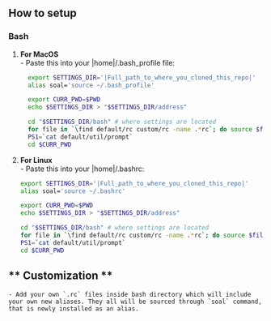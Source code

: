 How to setup
------------

### Bash
  1. **For MacOS**  
    - Paste this into your |home|/.bash_profile file:  
      ```bash
        export SETTINGS_DIR='|Full_path_to_where_you_cloned_this_repo|'
        alias soal='source ~/.bash_profile'

        export CURR_PWD=$PWD
        echo $SETTINGS_DIR > "$SETTINGS_DIR/address"

        cd "$SETTINGS_DIR/bash" # where settings are located
        for file in `\find default/rc custom/rc -name .*rc`; do source $file; done;
        PS1=`cat default/util/prompt`
        cd $CURR_PWD
        ```

  2. **For Linux**  
    - Paste this into your |home|/.bashrc:  
      ```bash
      export SETTINGS_DIR='|Full_path_to_where_you_cloned_this_repo|'
      alias soal='source ~/.bashrc'

      export CURR_PWD=$PWD
      echo $SETTINGS_DIR > "$SETTINGS_DIR/address"

      cd "$SETTINGS_DIR/bash" # where settings are located
      for file in `\find default/rc custom/rc -name .*rc`; do source $file; done;
      PS1=`cat default/util/prompt`
      cd $CURR_PWD
      ```

  ** Customization **  
  ------------
    - Add your own `.rc` files inside bash directory which will include your own new aliases. They all will be sourced through `soal` command, that is newly installed as an alias.
  
